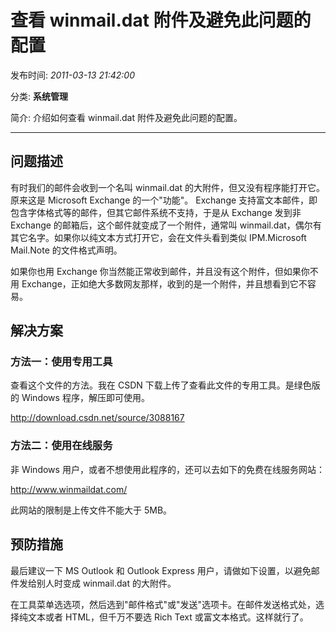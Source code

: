 # 查看 winmail.dat 附件及避免此问题的配置

发布时间: *2011-03-13 21:42:00*

分类: __系统管理__

简介: 介绍如何查看 winmail.dat 附件及避免此问题的配置。

---------

## 问题描述

有时我们的邮件会收到一个名叫 winmail.dat 的大附件，但又没有程序能打开它。原来这是 Microsoft Exchange 的一个"功能"。 Exchange 支持富文本邮件，即包含字体格式等的邮件，但其它邮件系统不支持，于是从 Exchange 发到非 Exchange 的邮箱后，这个邮件就变成了一个附件，通常叫 winmail.dat，偶尔有其它名字。如果你以纯文本方式打开它，会在文件头看到类似 IPM.Microsoft Mail.Note 的文件格式声明。

如果你也用 Exchange 你当然能正常收到邮件，并且没有这个附件，但如果你不用 Exchange，正如绝大多数网友那样，收到的是一个附件，并且想看到它不容易。

## 解决方案

### 方法一：使用专用工具

查看这个文件的方法。我在 CSDN 下载上传了查看此文件的专用工具。是绿色版的 Windows 程序，解压即可使用。

<http://download.csdn.net/source/3088167>

### 方法二：使用在线服务

非 Windows 用户，或者不想使用此程序的，还可以去如下的免费在线服务网站：

<http://www.winmaildat.com/>

此网站的限制是上传文件不能大于 5MB。

## 预防措施

最后建议一下 MS Outlook 和 Outlook Express 用户，请做如下设置，以避免邮件发给别人时变成 winmail.dat 的大附件。

在工具菜单选选项，然后选到"邮件格式"或"发送"选项卡。在邮件发送格式处，选择纯文本或者 HTML，但千万不要选 Rich Text 或富文本格式。这样就行了。
